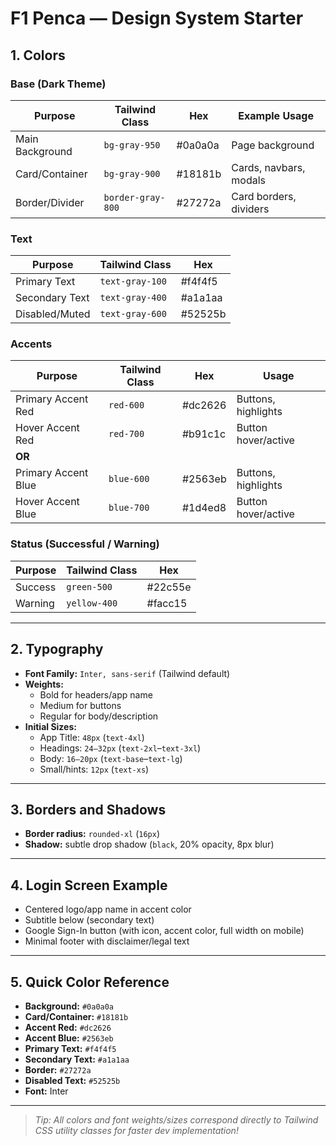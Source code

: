 # F1 Penca — Design System Starter

## 1. Colors

### Base (Dark Theme)

| Purpose            | Tailwind Class   | Hex        | Example Usage         |
|--------------------|------------------|------------|-----------------------|
| Main Background    | `bg-gray-950`    | #0a0a0a    | Page background       |
| Card/Container     | `bg-gray-900`    | #18181b    | Cards, navbars, modals|
| Border/Divider     | `border-gray-800`| #27272a    | Card borders, dividers|

### Text

| Purpose            | Tailwind Class   | Hex        |
|--------------------|------------------|------------|
| Primary Text       | `text-gray-100`  | #f4f4f5    |
| Secondary Text     | `text-gray-400`  | #a1a1aa    |
| Disabled/Muted     | `text-gray-600`  | #52525b    |

### Accents

| Purpose            | Tailwind Class   | Hex        | Usage                         |
|--------------------|------------------|------------|-------------------------------|
| Primary Accent Red | `red-600`        | #dc2626    | Buttons, highlights           |
| Hover Accent Red   | `red-700`        | #b91c1c    | Button hover/active           |
| **OR**             |                  |            |                               |
| Primary Accent Blue| `blue-600`       | #2563eb    | Buttons, highlights           |
| Hover Accent Blue  | `blue-700`       | #1d4ed8    | Button hover/active           |

### Status (Successful / Warning)

| Purpose            | Tailwind Class   | Hex        |
|--------------------|------------------|------------|
| Success            | `green-500`      | #22c55e    |
| Warning            | `yellow-400`     | #facc15    |

---

## 2. Typography

- **Font Family:** `Inter, sans-serif` (Tailwind default)
- **Weights:**
  - Bold for headers/app name
  - Medium for buttons
  - Regular for body/description
- **Initial Sizes:**
  - App Title: `48px` (`text-4xl`)
  - Headings: `24–32px` (`text-2xl`–`text-3xl`)
  - Body: `16–20px` (`text-base`–`text-lg`)
  - Small/hints: `12px` (`text-xs`)

---

## 3. Borders and Shadows

- **Border radius:** `rounded-xl` (`16px`)
- **Shadow:** subtle drop shadow (`black`, 20% opacity, 8px blur)

---

## 4. Login Screen Example

- Centered logo/app name in accent color
- Subtitle below (secondary text)
- Google Sign-In button (with icon, accent color, full width on mobile)
- Minimal footer with disclaimer/legal text

---

## 5. Quick Color Reference

- **Background:** `#0a0a0a`
- **Card/Container:** `#18181b`
- **Accent Red:** `#dc2626`
- **Accent Blue:** `#2563eb`
- **Primary Text:** `#f4f4f5`
- **Secondary Text:** `#a1a1aa`
- **Border:** `#27272a`
- **Disabled Text:** `#52525b`
- **Font:** Inter

---

> _Tip: All colors and font weights/sizes correspond directly to Tailwind CSS utility classes for faster dev implementation!_
